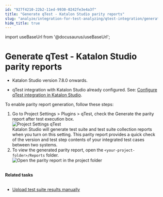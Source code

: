 ```yaml
---
id: "927f4210-22b2-11ed-9930-0242fe3e4a3f"
title: "Generate qTest - Katalon Studio parity reports"
slug: "analyze/integration-for-test-analyzing/qtest-integration/generate-qtest---katalon-studio-parity-reports"
hide_title: true
---
```

import useBaseUrl from '@docusaurus/useBaseUrl';


# <a id="task-7028" class="anchor_top_offset"/><a id="ariaid-title1" class="anchor_top_offset"/>Generate qTest - <span xmlns="http://www.w3.org/1999/xhtml" className="ph">Katalon Studio</span>  parity reports

<div xmlns="http://www.w3.org/1999/xhtml" className="section prereq p">
  <ul className="ul"><li className="li">
      <p className="p"><span className="ph">Katalon Studio</span> version 7.8.0 onwards.</p>
    </li><li className="li">
      <p className="p">qTest integration with <span className="ph">Katalon Studio</span> already configured. See: <a className="xref" href="/organize/integration-for-organizing-tests/configure-qtest-integration-in-katalon-studio">Configure qTest integration in <span className="ph">Katalon Studio</span></a>.</p>
    </li></ul>
</div>
<section xmlns="http://www.w3.org/1999/xhtml" className="section context">To enable parity report generation, follow these steps:</section> 
<ol xmlns="http://www.w3.org/1999/xhtml" className="ol steps"><li className="li step stepexpand"><span className="ph cmd">Go to <span className="ph uicontrol">Project Settings</span> &gt; <span className="ph uicontrol">Plugins</span> &gt; <span className="ph uicontrol">qTest</span>, check the <span className="ph uicontrol">Generate the parity report after test execution</span> box.</span><div className="itemgroup stepxmp"><img className="image" width={700} src={useBaseUrl("/919186b0-22b2-11ed-9930-0242fe3e4a3f.png")} alt="Project Settings qTest" /></div><div className="itemgroup stepresult"><span className="ph">Katalon Studio</span> will generate test suite and test suite collection reports when you turn on this setting. This parity report provides a quick check of the version and test step contents of your integrated test cases between two systems.</div></li><li className="li step stepexpand"><span className="ph cmd">To view the generated parity report, open the <code className="ph codeph">&lt;your-project-folder&gt;/Reports</code> folder.</span><div className="itemgroup stepxmp"><img className="image" src={useBaseUrl("https://github.com/katalon-studio/docs-images/raw/master/katalon-studio/docs/enable-qtest-integration/parity-report-html.png")} width={600} alt="Open the parity report in the project folder" /><br /><br /></div></li></ol> 
<nav xmlns="http://www.w3.org/1999/xhtml" role="navigation" className="related-links"><div className="linklist relinfo reltasks"><strong>Related tasks</strong><br /><br /><ul className="linklist"><li className="linklist"><a className="link" href="/analyze/integration-for-test-analyzing/qtest-integration/view-and-upload-katalon-studio-test-execution-results-to-qtest#task-3059">Upload test suite results manually</a></li></ul></div></nav> 
